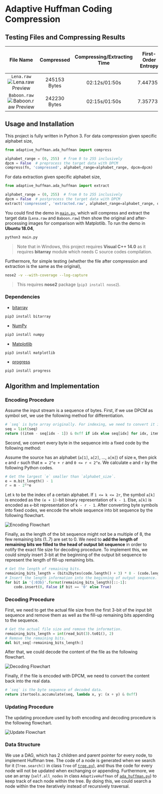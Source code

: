 # Adaptive Huffman Coding Compression

## Testing Files and Compressing Results

|                                         File Name                                         |  Compressed  | Compressing/Extracting Time | First-Order Entropy | Compressed File Size (DPCM) | Compressing/Extracting Time (DPCM) | First-Order Entropy (DPCM) |
|:-----------------------------------------------------------------------------------------:|:------------:|:---------------------------:|:-------------------:|:---------------------------:|:----------------------------------:|:--------------------------:|
| `Lena.raw` ![Lena.raw Preview ](https://i.imgur.com/gLSTp61.png  "Lena.raw Preview" )       | 245153 Bytes | 02:12s/01:50s               | 7.447359            | 167384 Bytes                | 01:50s/01:11s                      | 5.064970                   |
| `Baboon.raw` ![Baboon.raw Preview ](https://i.imgur.com/zDWHGXN.png  "Baboon.raw Preview" ) | 242230 Bytes | 02:15s/01:50s               | 7.357734            | 209341 Bytes                | 02:15s/01:47s                      | 6.352999                   |

## Usage and Installation

This project is fully written in Python 3. For data compression given specific alphabet size,

``` python
from adaptive_huffman.ada_huffman import compress

alphabet_range = (0, 255)  # from 0 to 255 inclusively
dpcm = False  # preprocess the target data with DPCM
compress(fn, 'compressed', alphabet_range=alphabet_range, dpcm=dpcm)
```

For data extraction given specific alphabet size,

``` python
from adaptive_huffman.ada_huffman import extract

alphabet_range = (0, 255)  # from 0 to 255 inclusively
dpcm = False  # postprocess the target data with DPCM
extract('compressed', 'extracted.raw', alphabet_range=alphabet_range, dpcm=dpcm)
```

You could find the demo in [`main.py`](/main.py), which will compress and extract the target data (`Lena.raw` and `Baboon.raw`) then show the original and after-processing images for comparison with Matplotlib. To run the demo in **Ubuntu 18.04**,

``` bash
python3 main.py
```

> Note that in Windows, this project requires **Visual C++ 14.0** as it requires **bitarray** module which needs C source codes compilation.

Furthermore, for simple testing (whether the file after compression and extraction is the same as the original),

``` bash
nose2 -v --with-coverage --log-capture
```

> This requires **nose2** package (`pip3 install nose2`).

### Dependencies

* [bitarray](https://github.com/ilanschnell/bitarray)

``` bash
pip3 install bitarray
```

* [NumPy](http://www.numpy.org/)

``` bash
pip3 install numpy
```

* [Matplotlib](https://matplotlib.org/)

``` bash
pip3 install matplotlib
```

* [progress](https://github.com/verigak/progress/)

``` bash
pip3 install progress
```

## Algorithm and Implementation

### Encoding Procedure

Assume the input stream is a sequence of bytes. First, if we use DPCM as symbol set, we use the following method for differentiation.

``` python
# `seq` is byte array originally. For indexing, we need to convert it into list.
seq = list(seq)
return ((item - seq[idx - 1]) & 0xff if idx else seq[idx] for idx, item in enumerate(seq))
```

Second, we convert every byte in the sequence into a fixed code by the following method:

Assume the source has an alphabet (`a[1]`, `a[2]`, ..., `a[m]`) of size `m`, then pick `e` and `r` such that `m = 2^e + r` and `0 <= r < 2^e`. We calculate `e` and `r` by the following Python codes.

``` python
# Get the largest `e` smaller than `alphabet_size`.
e = m.bit_length() - 1
r = m - 2**e
```

Let `k` to be the index of a certain alphabet. If `1 <= k <= 2r`, the symbol `a[k]` is encoded as the `(e + 1)`-bit binary representation of `k - 1`. Else, `a[k]` is encoded as `e`-bit representation of `k - r - 1`. After converting byte symbols into fixed codes, we encode the whole sequence into bit sequence by the following flowchart.

![Encoding Flowchart](https://i.imgur.com/5xzPKiO.png "Encoding Flowchart")

Finally, as the length of the bit sequence might not be a multiple of 8, the few remaining bits (1..7) are set to 0. We need to **add the length of remaining bits we filled to the head of output bit sequence** in order to notify the exact file size for decoding procedure. To implement this, we could simply insert 3-bit at the beginning of the output bit sequence to represent the length of fill-up remaining bits.

``` python
# Get the length of remaining bits.
remaining_bits_length = (bits2bytes(code.length() + 3) * 8 - (code.length() + 3))
# Insert the length information into the beginning of output sequence.
for bit in '{:03b}'.format(remaining_bits_length)[::-1]:
    code.insert(0, False if bit == '0' else True)
```

### Decoding Procedure

First, we need to get the actual file size from the first 3-bit of the input bit sequence and remove them as well as the fill-up remaining bits appending to the sequence.

``` python
# Get the actual file size and remove the information.
remaining_bits_length = int(read_bit(3).to01(), 2)
# Remove the remaining bits.
del bit_seq[-remaining_bits_length:]
```

After that, we could decode the content of the file as the following flowchart.

![Decoding Flowchart](https://i.imgur.com/x1OSKbe.png "Decoding Flowchart")

Finally, if the file is encoded with DPCM, we need to convert the content back into the real data.

``` python
# `seq` is the byte sequence of decoded data.
return itertools.accumulate(seq, lambda x, y: (x + y) & 0xff)
```

### Updating Procedure

The updating procedure used by both encoding and decoding procedure is the following flowchart.

![Update Flowchart](https://i.imgur.com/hmCA8jT.png "Update Flowchart")

### Data Structure

We use a DAG, which has 2 children and parent pointer for every node, to implement Huffman tree. The code of a node is generated when we search for it (`Tree.search()` in class `Tree` of [`tree.py`](/adaptive_huffman/tree.py)), and thus the code for every node will not be updated when exchanging or appending. Furthermore, we use an array (`self.all_nodes` in class `AdaptiveHuffman` of [`ada_huffman.py`](/adaptive_huffman/ada_huffman.py)) to keep track of each node within the tree. By doing this, we could search a node within the tree iteratively instead of recursively traversal.
